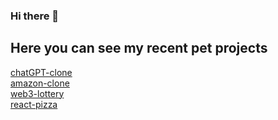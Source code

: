 ### Hi there 👋 <br>

## Here you can see my recent pet projects
 
 [chatGPT-clone](https://chatgpt-clone-m6lpse6gk-cardoss201.vercel.app/) <br>
 [amazon-clone](https://amazon-clone-8e9cpna9e-cardoss201.vercel.app/) <br>
 [web3-lottery](https://matic-lottery.vercel.app/) <br>
 [react-pizza](https://endearing-kelpie-beb0af.netlify.app/)
